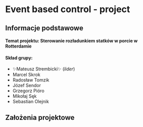 # Event based control - project

## Informacje podstawowe
#### Temat projektu: Sterowanie rozładunkiem statków w porcie w Rotterdamie

#### Skład grupy:

- ✨Mateusz Strembicki✨ (_lider_)
- Marcel Skrok
- Radosław Tomzik
- Józef Sendor
- Grzegorz Pióro
- Mikołaj Sęk
- Sebastian Olejnik

## Założenia projektowe
